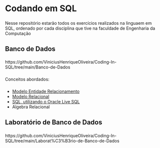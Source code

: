 <h1 align="left"> Codando em SQL</h1>

###

<p align="left"> Nesse repositório estarão todos os exercícios realizados na linguaem em SQL, ordenado por cada disciplina que tive na faculdade de Engenharia da Computação </p>

###

<h2 align="left"> Banco de Dados</h2>

###

<p align="left"> https://github.com/ViniciusHenriqueOliveira/Coding-In-SQL/tree/main/Banco-de-Dados </p>

###

<p align="left"> Conceitos abordados:</h1>

###

- [Modelo Entidade Relacionamento](Banco-de-Dados/DER)
- [Modelo Relacional](Banco-de-Dados/Exercício1)
- [SQL, utilizando o Oracle Live SQL](Banco-de-Dados/Exercício2/Exercício2.sql)
- Algebra Relacional

###


<h2 align="left"> Laboratório de Banco de Dados </h2>

###

<p align="left"> https://github.com/ViniciusHenriqueOliveira/Coding-In-SQL/tree/main/Laborat%C3%B3rio-de-Banco-de-Dados </p>




